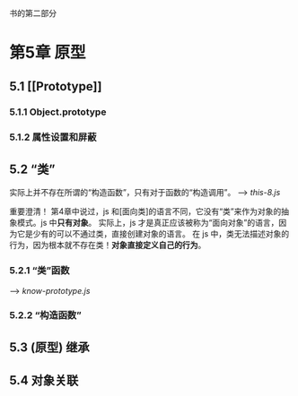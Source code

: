 书的第二部分

# 第5章 原型

## 5.1 [[Prototype]]

### 5.1.1 Object.prototype

### 5.1.2 属性设置和屏蔽

## 5.2 “类”

实际上并不存在所谓的“构造函数”，只有对于函数的“构造调用”。 --> _this-8.js_

重要澄清！
第4章中说过，js 和[面向类]的语言不同，它没有“类”来作为对象的抽象模式。js 中**只有对象**。
实际上，js 才是真正应该被称为“面向对象”的语言，因为它是少有的可以不通过类，直接创建对象的语言。
在 js 中，类无法描述对象的行为，因为根本就不存在类！**对象直接定义自己的行为**。

### 5.2.1 “类”函数

--> _know-prototype.js_

### 5.2.2 “构造函数”

## 5.3 (原型) 继承

## 5.4 对象关联